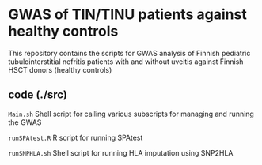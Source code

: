 # GWAS of TIN/TINU patients against healthy controls

This repository contains the scripts for GWAS analysis of Finnish pediatric tubulointerstitial nefritis patients with and without uveitis against Finnish HSCT donors (healthy controls)

## code (./src)

`Main.sh` Shell script for calling various subscripts for managing and running the GWAS

`runSPAtest.R` R script for running SPAtest

`runSNPHLA.sh` Shell script for running HLA imputation using SNP2HLA
